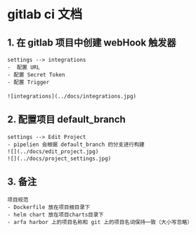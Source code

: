 # gitlab ci 文档

## 1. 在 gitlab 项目中创建 webHook 触发器  
    settings --> integrations  
    -  配置 URL
    - 配置 Secret Token
    - 配置 Trigger    
      
    ![integrations](../docs/integrations.jpg)  
## 2. 配置项目 default_branch  
    settings --> Edit Project  
    - pipelien 会根据 default_branch 的分支进行构建   
    ![](../docs/edit_project.jpg)  
    ![](../docs/project_settings.jpg)  
    
## 3. 备注  
    项目规范
    - Dockerfile 放在项目根目录下
    - helm chart 放在项目charts目录下
    - arfa harbor 上的项目名称和 git 上的项目名词保持一致（大小写忽略）
